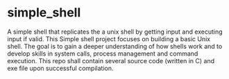 # simple_shell
A simple shell that replicates the a unix shell by getting input and executing input if valid.
This Simple shell project focuses on building a basic Unix shell.
The goal is to gain a deeper understanding of how shells work and to develop skills in system calls, process management and command execution.
This repo shall contain several source code (written in C) and exe file upon successful compilation.
